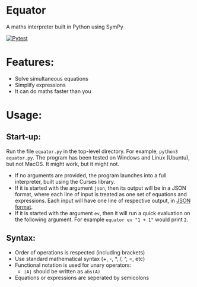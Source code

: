 # Equator
A maths interpreter built in Python using SymPy

[![Pytest](https://github.com/MiguelGuthridge/Equator/actions/workflows/python-app.yml/badge.svg)](https://github.com/MiguelGuthridge/Equator/actions/workflows/python-app.yml)

# Features:
* Solve simultaneous equations
* Simplify expressions
* It can do maths faster than you

# Usage:

## Start-up:
Run the file `equator.py` in the top-level directory. For example, `python3 equator.py`. The program has been tested on Windows and Linux (Ubuntu), but not MacOS. It might work, but it might not.
* If no arguments are provided, the program launches into a full interpreter, built using the Curses library.
* If it is started with the argument `json`, then its output will be in a JSON format, where each line of input is treated as one set of equations and expressions. Each input will have one line of respective output, in [JSON format](https://github.com/MiguelGuthridge/Equator/wiki/JSON-Format-Specification).
* If it is started with the argument `ev`, then it will run a quick evaluation on the following argument. For example `equator ev "1 + 1"` would print `2`.

## Syntax:
* Order of operations is respected (including brackets)
* Use standard mathematical syntax (+, -, *, /, ^, =, etc)
* Functional notation is used for unary operators:
    * `|A|` should be written as `abs(A)`
* Equations or expressions are seperated by semicolons
